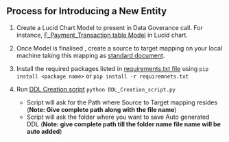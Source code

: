## Process for Introducing a New Entity

1. Create a Lucid Chart Model to present in Data Goverance call. For instance, [F_Payment_Transaction table Model](https://www.lucidchart.com/documents/edit/4e1f306c-b340-441f-a870-0e5d4d3e3a33/0) in Lucid chart.

2. Once Model is finalised , create a source to target mapping on your local machine taking this mapping as [standard document](https://github.com/nsingh151/Projects/blob/master/DDL%20Automation/test_source_to_target.xlsx).

3. Install the required packages listed in [requirements.txt file](https://github.com/nsingh151/Projects/blob/master/DDL%20Automation/requiremnets.txt.txt) using ``` pip install <package name> ``` or ``` pip install -r requiremnets.txt ```

4. Run [DDL Creation script](https://github.com/nsingh151/Projects/blob/master/DDL%20Automation/DDL_Creation_script.py)  ``` python DDL_Creation_script.py ```
    - Script will ask for the Path where Source to Target mapping resides (**Note: Give complete path along with the file name**)
    - Script will ask the folder where you want to save Auto generated DDL (**Note: give complete path till the folder name file name will be auto added**)
